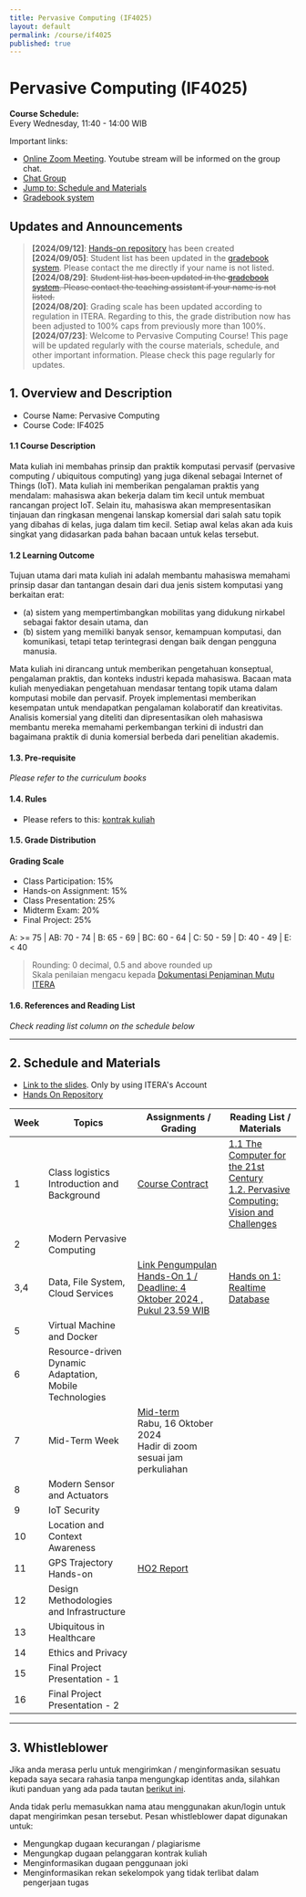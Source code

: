 ```yaml
---
title: Pervasive Computing (IF4025)
layout: default
permalink: /course/if4025
published: true
---
```


# Pervasive Computing (IF4025)

**Course Schedule:**<br>
Every Wednesday, 11:40 - 14:00 WIB

Important links:
- [Online Zoom Meeting](https://csueb.zoom.us/j/81876160253). Youtube stream will be informed on the group chat.
- [Chat Group](https://chat.whatsapp.com/H0iIvh650gn4EmvE1689So)
- [Jump to: Schedule and Materials](#2-schedule-and-materials)
- [Gradebook system](https://gradebook.mctm.web.id)

## Updates and Announcements
> **[2024/09/12]**: [Hands-on repository](https://github.com/informatika-itera/if4025-handson) has been created<br>
> **[2024/09/05]**: Student list has been updated in the [gradebook system](https://gradebook.mctm.web.id). Please contact the me directly if your name is not listed.<br>
> **[2024/08/29]**: ~~Student list has been updated in the [gradebook system](https://gradebook.mctm.web.id). Please contact the teaching assistant if your name is not listed.~~<br>
> **[2024/08/20]**: Grading scale has been updated according to regulation in ITERA. Regarding to this, the grade distribution now has been adjusted to 100% caps from previously more than 100%. <br>
> **[2024/07/23]**: Welcome to Pervasive Computing Course! This page will be updated regularly with the course materials, schedule, and other important information. Please check this page regularly for updates.

## 1. Overview and Description
* Course Name: Pervasive Computing
* Course Code: IF4025

#### 1.1 Course Description
Mata kuliah ini membahas prinsip dan praktik komputasi pervasif (pervasive computing / ubiquitous computing) yang juga dikenal sebagai Internet of Things (IoT). Mata kuliah ini memberikan pengalaman praktis yang mendalam: mahasiswa akan bekerja dalam tim kecil untuk membuat rancangan project IoT. Selain itu, mahasiswa akan mempresentasikan tinjauan dan ringkasan mengenai lanskap komersial dari salah satu topik yang dibahas di kelas, juga dalam tim kecil. Setiap awal kelas akan ada kuis singkat yang didasarkan pada bahan bacaan untuk kelas tersebut.

#### 1.2 Learning Outcome
Tujuan utama dari mata kuliah ini adalah membantu mahasiswa memahami prinsip dasar dan tantangan desain dari dua jenis sistem komputasi yang berkaitan erat:
- (a) sistem yang mempertimbangkan mobilitas yang didukung nirkabel sebagai faktor desain utama, dan
- (b) sistem yang memiliki banyak sensor, kemampuan komputasi, dan komunikasi, tetapi tetap terintegrasi dengan baik dengan pengguna manusia.

Mata kuliah ini dirancang untuk memberikan pengetahuan konseptual, pengalaman praktis, dan konteks industri kepada mahasiswa. Bacaan mata kuliah menyediakan pengetahuan mendasar tentang topik utama dalam komputasi mobile dan pervasif. Proyek implementasi memberikan kesempatan untuk mendapatkan pengalaman kolaboratif dan kreativitas. Analisis komersial yang diteliti dan dipresentasikan oleh mahasiswa membantu mereka memahami perkembangan terkini di industri dan bagaimana praktik di dunia komersial berbeda dari penelitian akademis.

#### 1.3. Pre-requisite

_Please refer to the curriculum books_

#### 1.4. Rules
- Please refers to this: [kontrak kuliah](/course/rules)

#### 1.5. Grade Distribution

#### Grading Scale
- Class Participation: 15%
- Hands-on Assignment: 15%
- Class Presentation: 25%
- Midterm Exam: 20%
- Final Project: 25%

A: >= 75 | AB: 70 - 74 | B: 65 - 69 | BC: 60 - 64 | C: 50 - 59 | D: 40 - 49 | E: < 40
> Rounding: 0 decimal, 0.5 and above rounded up<br>
> Skala penilaian mengacu kepada [Dokumentasi Penjaminan Mutu ITERA](https://drive.google.com/file/d/10VZkyxliXRRgUDNiM0GQVzJ6BB3MYmiJ/view?usp=sharing)




#### 1.6. References and Reading List
_Check reading list column on the schedule below_

---

## 2. Schedule and Materials

- [Link to the slides](https://drive.google.com/drive/folders/1NbcEvO_Te-Q4drTUfCj1msbVsr70aLNA?usp=sharing). Only by using ITERA's Account
- [Hands On Repository](https://github.com/informatika-itera/if4025-handson)

| Week | Topics                                                  | Assignments / Grading                                                                                                                                                                        | Reading List / Materials                                                                                                                                                                                                        |
| ---- | ------------------------------------------------------- | -------------------------------------------------------------------------------------------------------------------------------------------------------------------------------------------- | ------------------------------------------------------------------------------------------------------------------------------------------------------------------------------------------------------------------------------- |
| 1    | Class logistics<br>Introduction and Background          | [Course Contract](https://forms.gle/jp8V1gMahB5RbDuX7)                                                                                                                                       | [1.1 The Computer for the 21st Century](https://drive.google.com/file/d/19B5MSQkXoTJAIWXYX8FcL-QhMWOvTjXc/view?usp=sharing)<br>[1.2. Pervasive Computing: Vision and Challenges](https://www.cs.cmu.edu/~aura/docdir/pcs01.pdf) |
| 2    | Modern Pervasive Computing                              |                                                                                                                                                                                              |                                                                                                                                                                                                                                 |
| 3,4  | Data, File System, Cloud Services                       | [Link Pengumpulan Hands-On 1 / Deadline: 4 Oktober 2024 , Pukul 23.59 WIB](https://docs.google.com/forms/d/e/1FAIpQLSdqM37-6Evpz11-fYzkiWUrEF_jrJ4sEc1orbJ7Rbc-JWtzZg/viewform)              | [Hands on 1: Realtime Database](https://github.com/informatika-itera/if4025-handson/tree/main/1_simple-realtime-database)                                                                                                       |
| 5    | Virtual Machine and Docker                              |                                                                                                                                                                                              |                                                                                                                                                                                                                                 |
| 6    | Resource-driven Dynamic Adaptation, Mobile Technologies |                                                                                                                                                                                              |                                                                                                                                                                                                                                 |
| 7    | Mid-Term Week                                           | [Mid-term](https://docs.google.com/forms/d/e/1FAIpQLSfVTiK_cXkdZlAfc3Y27tiF8Dr13C1rSIXzoDUsiHqXAh5EXQ/viewform?usp=sf_link)<br>Rabu, 16 Oktober 2024<br>Hadir di zoom sesuai jam perkuliahan |                                                                                                                                                                                                                                 |
| 8    | Modern Sensor and Actuators                             |                                                                                                                                                                                              |                                                                                                                                                                                                                                 |
| 9    | IoT Security                                            |                                                                                                                                                                                              |                                                                                                                                                                                                                                 |
| 10   | Location and Context Awareness                          |                                                                                                                                                                                              |                                                                                                                                                                                                                                 |
| 11   | GPS Trajectory Hands-on                                 | [HO2 Report]()                                                                                                                                                                               |                                                                                                                                                                                                                                 |
| 12   | Design Methodologies and Infrastructure                 |                                                                                                                                                                                              |                                                                                                                                                                                                                                 |
| 13   | Ubiquitous in Healthcare                                |                                                                                                                                                                                              |                                                                                                                                                                                                                                 |
| 14   | Ethics and Privacy                                      |                                                                                                                                                                                              |                                                                                                                                                                                                                                 |
| 15   | Final Project Presentation - 1                          |                                                                                                                                                                                              |                                                                                                                                                                                                                                 |
| 16   | Final Project Presentation - 2                          |                                                                                                                                                                                              |                                                                                                                                                                                                                                 |


---
## 3. Whistleblower
Jika anda merasa perlu untuk mengirimkan / menginformasikan sesuatu kepada saya secara rahasia tanpa mengungkap identitas anda, silahkan ikuti panduan yang ada pada tautan [berikut ini](/contact/anon).

Anda tidak perlu memasukkan nama atau menggunakan akun/login untuk dapat mengirimkan pesan tersebut. Pesan whistleblower dapat digunakan untuk:
- Mengungkap dugaan kecurangan / plagiarisme
- Mengungkap dugaan pelanggaran kontrak kuliah
- Menginformasikan dugaan penggunaan joki
- Menginformasikan rekan sekelompok yang tidak terlibat dalam pengerjaan tugas
